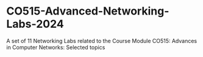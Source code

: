 # CO515-Advanced-Networking-Labs-2024
A set of 11 Networking Labs related to the Course Module CO515: Advances in Computer Networks: Selected topics
